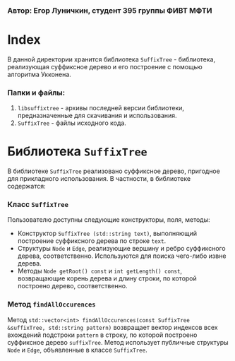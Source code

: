 ### Автор: Егор Луничкин, студент 395 группы ФИВТ МФТИ

# Index
В данной директории хранится библиотека `SuffixTree` - библиотека, реализующая суффиксное дерево и его построение с помощью алгоритма Укконена.

### Папки и файлы:
1. `libsuffixtree` - архивы последней версии библиотеки, предназначенные для скачивания и использования.
2. `SuffixTree` - файлы исходного кода.

# Библиотека `SuffixTree`
В библиотеке `SuffixTree` реализовано суффиксное дерево, пригодное для прикладного использования. В частности, в библиотеке содержатся:

### Класс `SuffixTree`
Пользователю доступны следующие конструкторы, поля, методы:
* Конструктор `SuffixTree (std::string text)`, выполняющий построение суффиксного дерева по строке `text`.
* Структуры `Node` и `Edge`, реализующие вершину и ребро суффиксного дерева, соответственно. Используются для поиска чего-либо извне дерева.
* Методы `Node getRoot() const` и `int getLength() const`, возвращающие корень дерева и длину строки, по которой построено дерево, соответственно.

### Метод `findAllOccurences`
Метод `std::vector<int> findAllOccurences(const SuffixTree &suffixTree, std::string pattern)` возвращает вектор индексов всех вхождений подстроки `pattern` в строку, по которой построено суффиксное дерево `suffixTree`. Метод использует публичные структуры `Node` и `Edge`, объявленные в классе `SuffixTree`.
